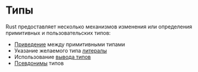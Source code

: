 # Типы

Rust предоставляет несколько механизмов изменения или определения примитивных
и пользовательских типов:
* [Приведение][Casting] между примитивными типами
* Указание желаемого типа [литералы][literals]
* Использование [вывода типов][type inference]
* [Псевдонимы][Aliasing] типов

[Casting]: types/cast.html
[literals]: types/literals.html
[type inference]: types/inference.html
[Aliasing]: types/alias.html
